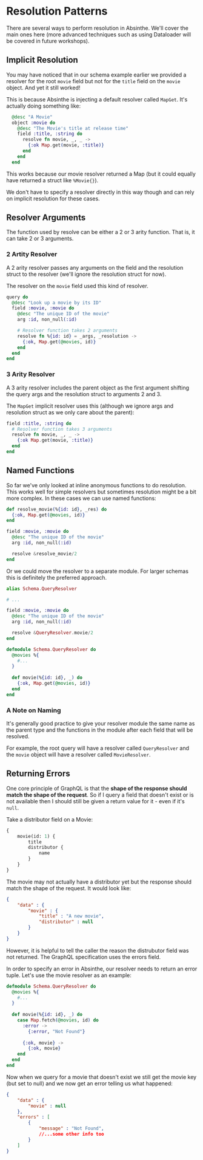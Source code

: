 # Resolution Patterns

There are several ways to perform resolution in Absinthe. We'll cover the main ones here (more advanced techniques such as using Dataloader will be covered in future workshops).

## Implicit Resolution

You may have noticed that in our schema example earlier we provided a resolver for the root `movie` field but not for the `title` field on the `movie` object. And yet it still worked!

This is because Absinthe is injecting a default resolver called `MapGet`. It's actually doing something like:

<!-- @filename  lib/moviedb_web/schema.ex -->

```elixir
  @desc "A Movie"
  object :movie do
    @desc "The Movie's title at release time"
    field :title, :string do
      resolve fn movie, _, _ ->
        {:ok Map.get(movie, :title)}
      end
    end
  end
```

This works because our movie resolver returned a Map (but it could equally have returned a struct like `%Movie{}`).

We don't have to specify a resolver directly in this way though and can rely on implicit resolution for these cases.

## Resolver Arguments

The function used by resolve can be either a 2 or 3 arity function. That is, it can take 2 or 3 arguments.

### 2 Artity Resolver

A 2 arity resolver passes any arguments on the field and the resolution struct to the resolver (we'll ignore the resolution struct for now).

The resolver on the `movie` field used this kind of resolver.

<!-- @filename lib/moviedb_web/schema.ex -->

```elixir
query do
  @desc "Look up a movie by its ID"
  field :movie, :movie do
    @desc "The unique ID of the movie"
    arg :id, non_null(:id)

    # Resolver function takes 2 arguments 
    resolve fn %{id: id} = _args, _resolution ->
      {:ok, Map.get(@movies, id)}
    end
  end
end
```



### 3 Arity Resolver

A 3 arity resolver includes the parent object as the first argument shifting the query args and the resolution struct to arguments 2 and 3.

The `MapGet` implicit resolver uses this (although we ignore args and resolution struct as we only care about the parent):

<!-- @filename lib/moviedb_web/schema.ex -->

```elixir
field :title, :string do
  # Resolver function takes 3 arguments
  resolve fn movie, _, _ ->
    {:ok Map.get(movie, :title)}
  end
end
```



## Named Functions

So far we've only looked at inline anonymous functions to do resolution. This works well for simple resolvers but sometimes resolution might be a bit more complex. In these cases we can use named functions:

<!-- @filename lib/moviedb_web/schema.ex -->

```elixir
def resolve_movie(%{id: id}, _res) do
  {:ok, Map.get(@movies, id)}
end

field :movie, :movie do
  @desc "The unique ID of the movie"
  arg :id, non_null(:id)

  resolve &resolve_movie/2
end
```

Or we could move the resolver to a separate module. For larger schemas this is definitely the preferred approach.

<!-- @filename lib/moviedb_web/schema.ex -->

```elixir
alias Schema.QueryResolver

# ...

field :movie, :movie do
  @desc "The unique ID of the movie"
  arg :id, non_null(:id)

  resolve &QueryResolver.movie/2
end
```



<!-- @filename lib/moviedb_web/schema/query_resolver.ex -->

```elixir
defmodule Schema.QueryResolver do
  @movies %{
    #...
  }
  
  def movie(%{id: id}, _) do
    {:ok, Map.get(@movies, id)}
  end
end
```



### A Note on Naming

It's generally good practice to give your resolver module the same name as the parent type and the functions in the module after each field that will be resolved.

For example, the root query will have a resolver called `QueryResolver` and the `movie` object will have a resolver called `MovieResolver`.

## Returning Errors

One core principle of GraphQL is that the **shape of the response should match the shape of the request**. So if I query a field that doesn't exist or is not available then I should still be given a return value for it - even if it's `null`.

Take a distributor field on a Movie:

```graphql
{
    movie(id: 1) {
        title
        distributor {
            name
        }
    }
}
```

The movie may not actually have a distributor yet but the response should match the shape of the request. It would look like:

```json
{
    "data" : {
    	"movie" : {
    	    "title" : "A new movie",
        	"distributor" : null
    	}
    }
}
```

However, it is helpful to tell the caller the reason the distrubutor field was not returned. The GraphQL specification uses the errors field.

In order to specify an error in Absinthe, our resolver needs to return an error tuple. Let's use the movie resolver as an example:

```elixir
defmodule Schema.QueryResolver do
  @movies %{
    #...
  }
  
  def movie(%{id: id}, _) do
    case Map.fetch(@movies, id) do
      :error ->
        {:error, "Not Found"}
       
      {:ok, movie} ->
        {:ok, movie}
    end
  end
end
```

Now when we query for a movie that doesn't exist we still get the movie key (but set to null) and we now get an error telling us what happened:

```json
{
    "data" : {
    	"movie" : null
    },
    "errors" : [
        {
            "message" : "Not Found",
            //...some other info too
        }
    ]
}
```


